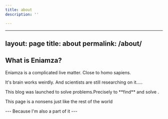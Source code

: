 ```yaml
---
title: about
description: ''

---
```

---
layout: page
title: about
permalink: /about/
---

## What is Eniamza?

Eniamza is a complicated live matter. Close to homo sapiens.<br>

It's brain works weirdly. And scientists are still researching on it..... <br>
<p>
 This blog was launched to solve problems.Precisely to **find** and solve . <p>
   This page is a nonsens just like the rest of the world
   <p>
     ---
     Because I'm also a part of it
     ---